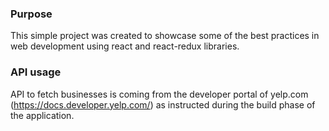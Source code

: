 ### Purpose
This simple project was created to showcase some of the best practices in web development using react and react-redux libraries. 

### API usage
API to fetch businesses is coming from the developer portal of yelp.com (https://docs.developer.yelp.com/) as instructed during the build phase of the application.
